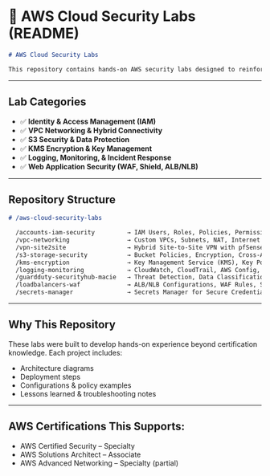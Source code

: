 # 📂 **AWS Cloud Security Labs (README**)

```markdown
# AWS Cloud Security Labs

This repository contains hands-on AWS security labs designed to reinforce real-world cloud security concepts across multiple AWS services. All labs are structured to simulate real-world scenarios encountered by cloud security and cloud infrastructure engineers.
```
---


## Lab Categories

- ✅ **Identity & Access Management (IAM)**
- ✅ **VPC Networking & Hybrid Connectivity**
- ✅ **S3 Security & Data Protection**
- ✅ **KMS Encryption & Key Management**
- ✅ **Logging, Monitoring, & Incident Response**
- ✅ **Web Application Security (WAF, Shield, ALB/NLB)**

---

##  Repository Structure

```markdown
# /aws-cloud-security-labs

  /accounts-iam-security         → IAM Users, Roles, Policies, Permission Boundaries
  /vpc-networking                → Custom VPCs, Subnets, NAT, Internet Gateways, Route Tables
  /vpn-site2site                 → Hybrid Site-to-Site VPN with pfSense
  /s3-storage-security           → Bucket Policies, Encryption, Cross-Account Access
  /kms-encryption                → Key Management Service (KMS), Key Policies, Grants
  /logging-monitoring            → CloudWatch, CloudTrail, AWS Config, Flow Logs
  /guardduty-securityhub-macie   → Threat Detection, Data Classification & Security Posture
  /loadbalancers-waf             → ALB/NLB Configurations, WAF Rules, Shield Protection
  /secrets-manager               → Secrets Manager for Secure Credential Storage
```
---

## Why This Repository

These labs were built to develop hands-on experience beyond certification knowledge. Each project includes:

- Architecture diagrams
- Deployment steps
- Configurations & policy examples
- Lessons learned & troubleshooting notes


---

## AWS Certifications This Supports:

- AWS Certified Security – Specialty
- AWS Solutions Architect – Associate
- AWS Advanced Networking – Specialty (partial)
